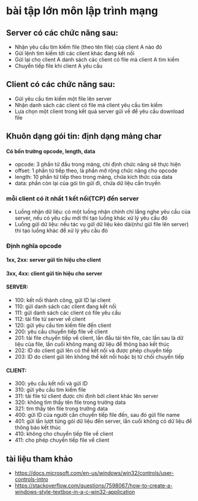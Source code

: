 # bài tập lớn môn lập trình mạng
## Server có các chức năng sau:
- Nhận yêu cầu tìm kiếm file (theo tên file) của client A nào đó
- Gửi lệnh tìm kiếm tới các client khác đang kết nối
- Gửi lại cho client A danh sách các client có file mà client A tìm kiếm
- Chuyển tiếp file khi client A yêu cầu 
## Client có các chức năng sau:
- Gửi yêu cầu tìm kiếm một file lên server
- Nhận danh sách  các client có file mà client yêu cầu tìm kiếm
- Lựa chọn một client trong kết quả server gửi về để yêu cầu download file

## Khuôn dạng gói tin: định dạng mảng char
#### Có bốn trường opcode, length, data
- opcode: 3 phần tử đầu trong mảng, chỉ định chức năng sẽ thực hiện
- offset: 1 phần tử tiếp theo, là phần mở rộng chức năng cho opcode
- length: 10 phần tử tiếp theo trong mảng, chứa kích thức của data
- data: phần còn lại của gói tin gửi đi, chứa dữ liệu cần truyền
### mỗi client có ít nhất 1 kết nối(TCP) đến server
- Luồng nhận dữ liệu: có một luồng nhận chính chỉ lắng nghe yêu cầu của server, nếu có yêu cầu mới thì tạo luồng khác xử lý yêu cầu đó
- Luồng gửi dữ liệu: nếu tác vụ gửi dữ liệu kéo dài(như gửi file lên server) thì tạo luồng khác để xử lý yêu cầu đó
### Định nghĩa opcode
#### 1xx, 2xx: server gửi tín hiệu cho client
#### 3xx, 4xx: client gửi tín hiệu cho server
#### SERVER:
- 100: kết nối thành công, gửi ID lại client
- 110: gửi danh sách các client đang kết nối
- 111: gửi danh sách các client có file yêu cầu
- 112: tải file từ server về client
- 120: gửi yêu cầu tìm kiếm file đến client
- 200: yêu cầu chuyển tiếp file về client
- 201: tải file chuyển tiếp về client, lần đầu tải tên file, các lần sau là dữ liệu của file, lần cuối không mang dữ liệu để thông báo kết thúc
- 202: ID do client gửi lên có thể kết nối và được phép chuyển tiếp
- 203: ID do client gửi lên không thể kết nối hoặc bị từ chối chuyển tiếp
#### CLIENT:
- 300: yêu cầu kết nối và gửi ID
- 310: gửi yêu cầu tìm kiếm file
- 311: tải file từ client được chỉ định bởi client khác lên server
- 320: không tìm thấy tên file trong trường data
- 321: tìm thấy tên file trong trường data
- 400: gửi ID của người cần chuyển tiếp file đến, sau đó gửi file name
- 401: gửi lần lượt từng gói dữ liệu đến server, lần cuối không có dữ liệu để thông báo kết thúc
- 410: không cho chuyển tiếp file về client
- 411: cho phép chuyển tiếp file về client

## tài liệu tham khảo
- https://docs.microsoft.com/en-us/windows/win32/controls/user-controls-intro
- https://stackoverflow.com/questions/7598067/how-to-create-a-windows-style-textbox-in-a-c-win32-application
